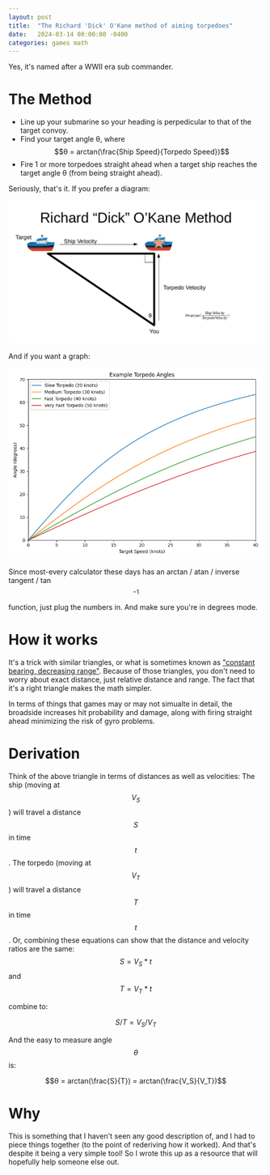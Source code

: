 ```yaml
---
layout: post
title:  "The Richard 'Dick' O'Kane method of aiming torpedoes"
date:   2024-03-14 00:00:00 -0400
categories: games math
---
```

<script type="text/javascript" async
  src="https://cdnjs.cloudflare.com/ajax/libs/mathjax/2.7.4/MathJax.js?config=TeX-MML-AM_CHTML">
</script>

Yes, it's named after a WWII era sub commander.

# The Method

* Line up your submarine so your heading is perpedicular to that of the target convoy.
* Find your target angle θ, where $$θ = arctan(\frac{Ship Speed}{Torpedo Speed})$$
* Fire 1 or more torpedoes straight ahead when a target ship reaches the target angle θ (from being straight ahead).

Seriously, that's it. If you prefer a diagram:

![Dick O'kane Triangle and equation](/images/DickOkaneTriangle.png "A diagram of the ship, submarine, and torpedo positions/directions, using a right triangle. The equation for the launch angle is repeated.")

And if you want a graph:

![](/images/okane_angle.png)

Since most-every calculator these days has an arctan / atan / inverse tangent / tan$$^{-1}$$ function, just plug the numbers in. And make sure you're in degrees mode.

# How it works
It's a trick with similar triangles, or what is sometimes known as ["constant bearing, decreasing range"](https://en.wikipedia.org/wiki/Constant_bearing,_decreasing_range). Because of those triangles, you don't need to worry about exact distance, just relative distance and range. The fact that it's a right triangle makes the math simpler.

In terms of things that games may or may not simualte in detail, the broadside increases hit probability and damage, along with firing straight ahead minimizing the risk of gyro problems.

# Derivation
Think of the above triangle in terms of distances as well as velocities: The ship (moving at $$V_S$$) will travel a distance $$S$$ in time $$t$$. The torpedo (moving at $$V_T$$) will travel a distance $$T$$ in time $$t$$. Or, combining these equations can show that the distance and velocity ratios are the same:
$$S = V_S * t$$ and $$T = V_T * t$$

combine to:

$$S/T = V_S/V_T$$

And the easy to measure angle $$θ$$ is:

$$θ = arctan(\frac{S}{T}) = arctan(\frac{V_S}{V_T})$$

# Why
This is something that I haven't seen any good description of, and I had to piece things together (to the point of rederiving how it worked). And that's despite it being a very simple tool! So I wrote this up as a resource that will hopefully help someone else out.

